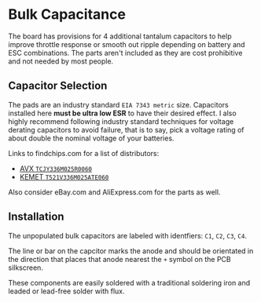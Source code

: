 # Bulk Capacitance

The board has provisions for 4 additional tantalum capacitors to help improve throttle response or smooth out ripple depending on battery and ESC combinations.  The parts aren't included as they are cost prohibitive and not needed by most people.

## Capacitor Selection

The pads are an industry standard `EIA 7343 metric` size.  Capacitors installed here **must be ultra low ESR** to have their desired effect. I also highly recommend following industry standard techniques for voltage derating capacitors to avoid failure, that is to say, pick a voltage rating of about double the nominal voltage of your batteries.

Links to findchips.com for a list of distributors:
* [AVX `TCJY336M025R0060`](http://bit.ly/1RJzCWf)
* [KEMET `T521V336M025ATE060`](http://bit.ly/1mUuXWo)

Also consider eBay.com and AliExpress.com for the parts as well.

## Installation

The unpopulated bulk capacitors are labeled with identfiers: `C1`, `C2`, `C3`, `C4`.

The line or bar on the capcitor marks the anode and should be orientated in the direction that places that anode nearest the `+` symbol on the PCB silkscreen.

These components are easily soldered with a traditional soldering iron and leaded or lead-free solder with flux.
